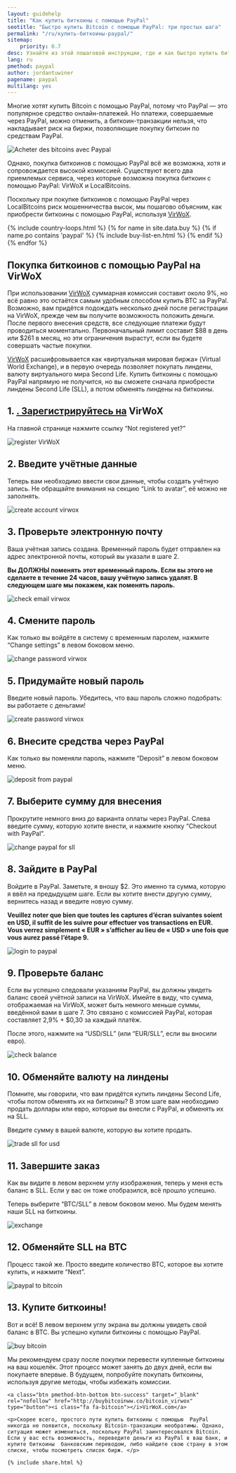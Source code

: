 ```yaml
---
layout: guidehelp
title: "Как купить биткоины с помощью PayPal"
seotitle: "Быстро купить Bitcoin с помощью PayPal: три простых шага"
permalink: "/ru/купить-биткоины-paypal/"
sitemap:
    priority: 0.7
desc: Узнайте из этой пошаговой инструкции, где и как быстро купить биткоины с помощью PayPal. Мы покажем вам самый простой способ покупки биткион с помощью PayPal.  
lang: ru
pmethod: paypal
author: jordantuwiner
pagename: paypal
multilang: yes
---
```

<div class="col-sm-12">

<p>Многие хотят купить Bitcoin с помощью PayPal, потому что PayPal — это популярное средство онлайн-платежей. Но платежи, совершаемые через PayPal, можно отменить, а биткоин-транзакции нельзя, что накладывает риск на биржи, позволяющие  покупку биткоин по средствам PayPal.</p>

<img class="img-responsive halfimg-right" alt="Acheter des bitcoins avec Paypal" src="/img/icons/sepa.png">

<p>Однако, покупка биткоинов с помощью PayPal всё же возможна, хотя и сопровождается высокой комиссией. Существуют всего два приемлемых сервиса, через которые возможна покупка биткоин с помощью PayPal: VirWoX и LocalBitcoins.</p>

<p>Поскольку при покупке биткоинов с помощью PayPal через LocalBitcoins риск мошенничества высок, мы пошагово объясним, как приобрести биткоины с помощью PayPal, используя <a href="http://buybitcoinww.co/bitcoin_virwox" rel="nofollow" target="_blank">VirWoX</a>.</p>
</div>

<div class="col-sm-12">
	{% include country-loops.html %}
	{% for name in site.data.buy %}
	{% if name.po contains 'paypal' %}
	{% include buy-list-en.html %}
	{% endif %}
	{% endfor %}
</div>

<div class="col-sm-12 small-large-break">
</div>


<div class="col-xs-12">
<h2 class="pp-header">Покупка биткоинов с помощью PayPal на VirWoX</h2>

<p>При использовании <a href="http://buybitcoinww.co/bitcoin_virwox" rel="nofollow" target="_blank">VirWoX</a> суммарная комиссия составит около 9%, но всё равно это остаётся самым удобным способом купить BTC за PayPal. Возможно, вам придётся подождать несколько дней после регистрации на VirWoX, прежде чем вы получите возможность положить деньги. После первого внесения средств, все следующие платежи будут проводиться моментально. Первоначальный лимит составит $88 в день или $261 в месяц, но эти ограничения вырастут, если вы будете совершать частые покупки.</p> 

<p><a href="http://buybitcoinww.co/bitcoin_virwox" rel="nofollow" target="_blank">VirWoX</a> расшифровывается как «виртуальная мировая биржа» (Virtual World Exchange), и в первую очередь позволяет покупать линдены, валюту виртуального мира Second Life. Купить биткоины с помощью PayPal напрямую не получится, но вы сможете сначала приобрести линдены Second Life (SLL), а потом обменять линдены на биткоины.</p> 

<h2>1. <a href="http://buybitcoinww.co/bitcoin_virwox" rel="nofollow" target="_blank">. Зарегистрируйтесь на</a> VirWoX</h2> 

<p>На главной странице нажмите ссылку “Not registered yet?”</p> 

<p><img src="/img/paypaltobtc/1.png" alt="register VirWoX" class="img-responsive kb-helper" /></p> 

<h2 id="enter-the-details-for-your-account">2. Введите учётные данные</h2> 

<p>Теперь вам необходимо ввести свои данные, чтобы создать учётную запись. Не обращайте внимания на секцию “Link to avatar”, её можно не заполнять.</p> 

<p><img src="/img/paypaltobtc/2.png" alt="create account virwox" class="img-responsive kb-helper" /></p> 

<h2 id="check-your-email">3. Проверьте электронную почту</h2> 

<p>Ваша учётная запись создана. Временный пароль будет отправлен на адрес электронной почты, который вы указали в шаге 2.</p> 

<p><strong>Вы ДОЛЖНЫ поменять этот временный пароль. Если вы этого не сделаете в течение 24 часов, вашу учётную запись удалят. В следующем шаге мы покажем, как поменять пароль.</strong></p> 

<p><img src="/img/paypaltobtc/3.png" alt="check email virwox" class="img-responsive kb-helper" /></p> 

<h2 id="change-your-password">4. Смените пароль</h2> 

<p>Как только вы войдёте в систему с временным паролем, нажмите “Change settings” в левом боковом меню.</p> 

<p><img src="/img/paypaltobtc/4.png" alt="change password virwox" class="img-responsive kb-helper" /></p> 

<h2 id="create-a-new-password">5. Придумайте новый пароль</h2> 

<p>Введите новый пароль. Убедитесь, что ваш пароль сложно подобрать: вы работаете с деньгами! </p> 

<p><img src="/img/paypaltobtc/5.png" alt="create password virwox" class="img-responsive kb-helper" /></p> 

<h2 id="deposit-from-paypal">6. Внесите средства через PayPal</h2> 

<p>Как только вы поменяли пароль, нажмите “Deposit” в левом боковом меню.</p> 

<p><img src="/img/paypaltobtc/6.png" alt="deposit from paypal" class="img-responsive kb-helper" /></p> 

<h2 id="deposit-and-select-amount">7. Выберите сумму для внесения</h2> 

<p>Прокрутите немного вниз до варианта оплаты через PayPal. Слева введите сумму, которую хотите внести, и нажмите кнопку “Checkout with PayPal”.</p> 

<p><img src="/img/paypaltobtc/7.png" alt="change paypal for sll" class="img-responsive kb-helper" /></p> 

<h2 id="login-to-paypal">8. Зайдите в PayPal</h2> 

<p>Войдите в PayPal. Заметьте, я вношу $2. Это именно та сумма, которую я ввёл на предыдущем шаге. Если вы хотите внести другую сумму, вернитесь назад и введите новую сумму.</p> 

<p><strong>Veuillez noter que bien que toutes les captures d’écran suivantes soient en USD, il suffit de les suivre pour effectuer vos transactions en EUR. Vous verrez simplement «  EUR » s’afficher au lieu de «  USD »  une fois que vous aurez passé l’étape 9.</strong></p>

<p><img src="/img/paypaltobtc/8.png" alt="login to paypal" class="img-responsive kb-helper" /></p> 

<h2 id="verify-acccount-balance">9. Проверьте баланс</h2> 

<p>Если вы успешно следовали указаниям PayPal, вы должны увидеть баланс своей учётной записи на VirWoX. Имейте в виду, что сумма, отображаемая на VirWoX, может быть немного меньше суммы, введённой вами в шаге 7. Это связано с комиссией PayPal, которая составляет 2,9% + $0,30 за каждый платёж.</p> 

<p>После этого, нажмите на “USD/SLL” (или “EUR/SLL”, если вы вносили евро).</p> 

<p><img src="/img/paypaltobtc/9.png" alt="check balance" class="img-responsive kb-helper" /></p> 

<h2 id="trade-usd-for-second-life-lindens">10. Обменяйте валюту на линдены</h2> 

<p>Помните, мы говорили, что вам придётся купить линдены Second Life, чтобы потом обменять их на биткоины? В этом шаге вам необходимо продать доллары или евро, которые вы внесли с PayPal, и обменять их на SLL.</p> 

<p>Введите сумму в вашей валюте, которую вы хотите продать. </p> 

<p><img src="/img/paypaltobtc/10.png" alt="trade sll for usd" class="img-responsive kb-helper" /></p> 

<h2 id="complete-order">11. Завершите заказ</h2> 

<p>Как вы видите в левом верхнем углу изображения, теперь у меня есть баланс в SLL. Если у вас он тоже отобразился, всё прошло успешно.</p> 

<p>Теперь выберите “BTC/SLL” в левом боковом меню. Мы будем менять наши SLL на биткоины.</p> 

<p><img src="/img/paypaltobtc/11.png" alt="exchange" class="img-responsive kb-helper" /></p> 

<h2 id="trade-sll-for-btc">12. Обменяйте SLL на BTC</h2> 

<p>Процесс такой же. Просто введите количество BTC, которое вы хотите купить, и нажмите “Next”. </p> 

<p><img src="/img/paypaltobtc/12.png" alt="paypal to bitcoin" class="img-responsive kb-helper" /></p> 

<h2 id="buy-bitcoin">13. Купите биткоины!</h2> 

<p>Вот и всё! В левом верхнем углу экрана вы должны увидеть свой баланс в BTC. Вы успешно купили биткоины с помощью PayPal.</p> 

<p><img src="/img/paypaltobtc/13.png" alt="buy bitcoin" class="img-responsive kb-helper" /></p> 

<p>Мы рекомендуем сразу после покупки перевести купленные биткоины на ваш кошелёк. Этот процесс может занять до двух дней, если вы покупаете впервые. В будущем, попробуйте покупать биткоины, используя другие методы, чтобы избежать комиссии.</p> 
	
	<a class="btn pmethod-btn-bottom btn-success" target="_blank" rel="nofollow" href="http://buybitcoinww.co/bitcoin_virwox" type="button"><i class="fa fa-bitcoin"></i>VirWoX.com</a>
	
	<p>Скорее всего, простого пути купить биткоины с помощью  PayPal никогда не появится, поскольку Bitcoin-транзакции необратимы. Однако, ситуация может измениться, поскольку PayPal заинтересовался Bitcoin. Если у вас есть возможность, переведите деньги из PayPal в ваш банк, и купите биткоины  банковским переводом, либо найдите свою страну в этом списке, чтобы посмотреть список бирж. </p>
	
	{% include share.html %}
</div>